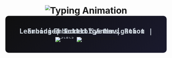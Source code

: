 <h1 align="center" style="margin: 0;">
  <img src="https://readme-typing-svg.herokuapp.com?font=Fira+Code&size=28&color=0055FF&center=true&vCenter=true&width=450&lines=Welcome+to+my+GitHub!" alt="Typing Animation">
</h1>

<div align="center" style="background: linear-gradient(135deg, #0f0f0f 0%, #1a1a2e 100%), url('https://www.transparenttextures.com/patterns/hexellence.png'); padding: 20px; border-radius: 10px; color: #c9d1d9; font-family: 'Fira Code', monospace; line-height: 0;">

## Embodied Intelligence | Robot Learning | Control & Navigation | Embedded Systems

![Stats](https://github-readme-stats.vercel.app/api/top-langs/?username=rueyday&size_weight=0.4&count_weight=0.6&hide=Makefile,Tex&layout=compact&hide_border=true)
[![GitHub Streak](https://github-readme-streak-stats.herokuapp.com?user=rueyday&theme=transparent&hide_border=true)](https://git.io/streak-stats)

</div>
